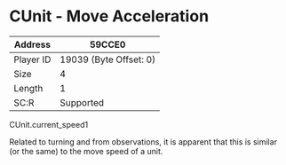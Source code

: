 #  CUnit - Move Acceleration
Address   | 59CCE0
----------|-------------
Player ID | 19039 (Byte Offset: 0)
Size 	  | 4
Length 	  | 1
SC:R      | Supported

CUnit.current_speed1

Related to turning and from observations, it is apparent that this is similar (or the same) to the move speed of a unit.
